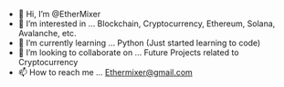 - 👋 Hi, I’m @EtherMixer
- 👀 I’m interested in ... Blockchain, Cryptocurrency, Ethereum, Solana, Avalanche, etc.
- 🌱 I’m currently learning ... Python (Just started learning to code)
- 💞️ I’m looking to collaborate on ... Future Projects related to Cryptocurrency
- 📫 How to reach me ... Ethermixer@gmail.com

<!---
EtherMixer/EtherMixer is a ✨ special ✨ repository because its `README.md` (this file) appears on your GitHub profile.
You can click the Preview link to take a look at your changes.
--->
